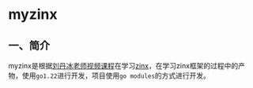 # myzinx

## 一、简介

myzinx是根据[刘丹冰老师视频课程](https://www.bilibili.com/video/av71067087/)在学习[zinx](https://github.com/aceld/zinx)，在学习zinx框架的过程中的产物，使用`go1.22`进行开发，项目使用`go modules`的方式进行开发。
